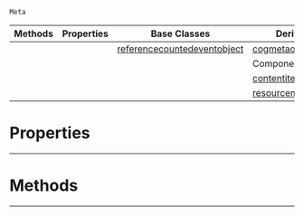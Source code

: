  `Meta`

|Methods|Properties|Base Classes|Derived Classes|
|---|---|---|---|
| | |[referencecountedeventobject](https://plasmaengine.github.io/PlasmaDocs/Plasma1/C++/code_reference/class_reference/referencecountedeventobject.markdown)|[cogmetaoperations](https://plasmaengine.github.io/PlasmaDocs/Plasma1/C++/code_reference/class_reference/cogmetaoperations.markdown)|
| | | |ComponentMetaOperations|
| | | |[contentitemmetaoperations](https://plasmaengine.github.io/PlasmaDocs/Plasma1/C++/code_reference/class_reference/contentitemmetaoperations.markdown)|
| | | |[resourcemetaoperations](https://plasmaengine.github.io/PlasmaDocs/Plasma1/C++/code_reference/class_reference/resourcemetaoperations.markdown)|


 #  Properties


---  
 #  Methods


---  
 

 